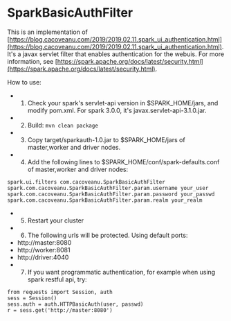 # SparkBasicAuthFilter
This is an implementation of [https://blog.cacoveanu.com/2019/2019.02.11.spark_ui_authentication.html](https://blog.cacoveanu.com/2019/2019.02.11.spark_ui_authentication.html). It's a javax servlet filter that enables authentication for the webuis. For more information, see [https://spark.apache.org/docs/latest/security.html](https://spark.apache.org/docs/latest/security.html).

How to use:
 - 1. Check your spark's servlet-api version in $SPARK_HOME/jars, and modify pom.xml. For spark 3.0.0, it's javax.servlet-api-3.1.0.jar.
 - 2. Build: `mvn clean package`
 - 3. Copy target/sparkauth-1.0.jar to $SPARK_HOME/jars of master,worker and driver nodes.
 - 4. Add the following lines to $SPARK_HOME/conf/spark-defaults.conf of master,worker and driver nodes:
```
spark.ui.filters com.cacoveanu.SparkBasicAuthFilter
spark.com.cacoveanu.SparkBasicAuthFilter.param.username your_user
spark.com.cacoveanu.SparkBasicAuthFilter.param.password your_passwd
spark.com.cacoveanu.SparkBasicAuthFilter.param.realm your_realm
```
 - 5. Restart your cluster
 - 6. The following urls will be protected. Using default ports:
  - http://master:8080
  - http://worker:8081
  - http://driver:4040
 - 7. If you want programmatic authentication, for example when using spark restful api, try:
```
from requests import Session, auth
sess = Session()
sess.auth = auth.HTTPBasicAuth(user, passwd)
r = sess.get('http://master:8080')
```